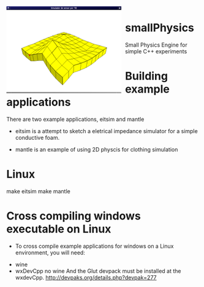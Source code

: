<img width="300" align="left" style="float: left; margin: 0 10px 0 0;" alt="screenshot" src="https://github.com/filipi/smallPhysics/blob/master/images/eitsim.png">   

smallPhysics
============

Small Physics Engine for simple C++ experiments


Building example applications
=============================

There are two example applications, eitsim and mantle

* eitsim is a attempt to sketch a eletrical impedance simulator
  for a simple conductive foam.

* mantle is an example of using 2D physcis for clothing simulation

Linux
=====
make eitsim
make mantle

Cross compiling windows executable on Linux
===========================================

 - To cross compile example applications for windows on a Linux
   environment, you will need:
 * wine
 * wxDevCpp no wine
And the Glut devpack must be installed at the wxdevCpp.
http://devpaks.org/details.php?devpak=277
